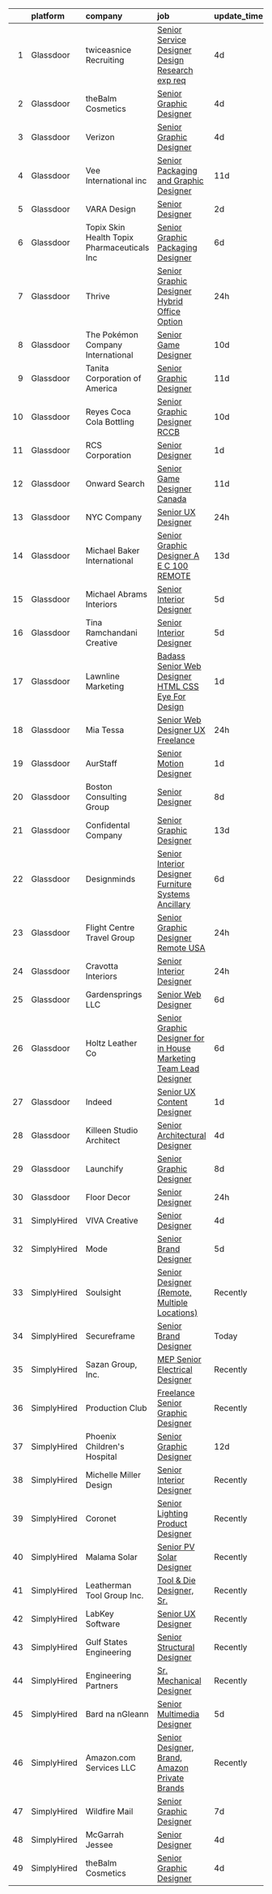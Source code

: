 

|    | platform    | company                                      | job                                                                                                                                                                                                                                                                                                                                                                                                                                                                                                                                                                                                                                                                                                                                                                                                                                                                                                                                                                                                                                                                                                                                                                                                                                                                                                                                                                                                                                                                                  | update_time   | location                  |
|---:|:------------|:---------------------------------------------|:-------------------------------------------------------------------------------------------------------------------------------------------------------------------------------------------------------------------------------------------------------------------------------------------------------------------------------------------------------------------------------------------------------------------------------------------------------------------------------------------------------------------------------------------------------------------------------------------------------------------------------------------------------------------------------------------------------------------------------------------------------------------------------------------------------------------------------------------------------------------------------------------------------------------------------------------------------------------------------------------------------------------------------------------------------------------------------------------------------------------------------------------------------------------------------------------------------------------------------------------------------------------------------------------------------------------------------------------------------------------------------------------------------------------------------------------------------------------------------------|:--------------|:--------------------------|
|  1 | Glassdoor   | twiceasnice Recruiting                       | [Senior Service Designer  Design Research exp req ](https://www.glassdoor.com/partner/jobListing.htm?pos=127&ao=1110586&s=58&guid=000001823e7495aa9a0d54127a9a5748&src=GD_JOB_AD&t=SR&vt=w&ea=1&cs=1_666f8f73&cb=1658905204646&jobListingId=1008022772521&cpc=2187E14FC6F1B769&jrtk=3-0-1g8v795elkf36801-1g8v795f3ii3e800-f869e75bd97037c4--6NYlbfkN0AIiLXtwtv0BDns9BiY4ItblantFozdL6jLmLxNvS8mvn1ldsy0jlMzRTPuVM5CZZ2wgRODcoKiEE3AygmZ33X1Pvk9X95JRnJYlYmu8VyAo47k29VwhwMzOkzBR5QhmK6-Mnx8SF-4D3yVs7gEFAWvUJaVcCp0Oui9VjcUvlZ_k1X4DK_vo55zOvUeGliPgWbOXC4XiDOHL_utwCcNnxlk3387YeDM4MJkZujBEY5xwOQDT5RKpQvSpPpUi8qB8Yk3S7AVMM5Svvo8AQc7WlfOSko2iksG672b6TprmvriRjyV_hJ5UK-PGIpyAF33ZhOJRB4ZLPlPAh8ftKwuk138d0MLyZtE_uRGCuaFYUCOYrGFsgGJ1Uw0jKGlR2oc4Uc4lAcPwidinlxlTp8Yvk2hKWq8maFmfK1-I9iW2q_YBSPFw36w1Z65SqQ1yKFEa4KC4C0Qa-GeeAZ0pMOXnUVzEzBdx3RHKxbVMMra_WtP9mCogM1bzY4DOpWCcSCe3cw1IN3NUcfkI98YFMtFIQtINR4zyGS0fHSc_IwpTr-GcQinFOFzdoX_)                                                                                                                                                                                                                                                                                                                                                                                                                                                                                                                                         | 4d            | New York State            |
|  2 | Glassdoor   | theBalm Cosmetics                            | [Senior Graphic Designer](https://www.glassdoor.com/partner/jobListing.htm?pos=116&ao=1110586&s=58&guid=000001823e7495aa9a0d54127a9a5748&src=GD_JOB_AD&t=SR&vt=w&ea=1&cs=1_7c1f5f08&cb=1658905204646&jobListingId=1008023270650&cpc=F41FEAB56D215062&jrtk=3-0-1g8v795elkf36801-1g8v795f3ii3e800-3443bbd3b66a87f7--6NYlbfkN0CiwYZWsgeIGxaZVD9AijDv5Y8RBhHgWVXL7YNkINyxKjn7YTrqEzQwB_iyJwxxx3lTN6lrSZjncLtlQEJIM-o3RG-7AJazINih6hy0vg3xrkk_OT-XH6ntD2F64M9b1vJIjF-nYYsQQMLeoY5kzfmfaXFxzyRQlfy78UCbYsKhJsO5efnCWg0i4KKBz7W_F4afU3ajCBJlqULyd71EWJlIznn2NcwbrjQ8oQwBJInvtJC0vBo0vv8085v2qWEj7zkkOiJms_nfRgu966Po6d8bwF17uL3B5UETupyPLYHcZc4iAYEqpR423fThXX5OpnWEdrh2KOFNhBkn5TW3YB8Trw1boi0_uA1SnOh0U6IXXFdrR1t1Hp-LTqaiOV8Rve3WPc1bA_ZGVe9fHVg-GGtUDo9oCFyZPfOIi6G3hACDboh_fGcAE7TFERE0n8VoJqNEpOumuHF3Zqkr_EyCSa0DJPdpLJEjUEuWKTVubWwVkGyyT8fXqkJ8QCogs4Ty4Iw%3D)                                                                                                                                                                                                                                                                                                                                                                                                                                                                                                                                                                                                                     | 4d            | Remote                    |
|  3 | Glassdoor   | Verizon                                      | [Senior Graphic Designer](https://www.glassdoor.com/partner/jobListing.htm?pos=119&ao=1110586&s=58&guid=000001823e7495aa9a0d54127a9a5748&src=GD_JOB_AD&t=SR&vt=w&cs=1_6638f006&cb=1658905204646&jobListingId=1008023528583&cpc=F0881FB4B112A732&jrtk=3-0-1g8v795elkf36801-1g8v795f3ii3e800-dfde7ed858d232f8--6NYlbfkN0BCNs6bE--Mn_ADd0RyzMq18ZUxdybwefWV8heO_C7Y9_E5r_p1QamTWeHI9ejMnN8ZrzJ1hJDUdAs3nPWUSKyIMz5CFFbtuqtMTLjsOuY71Fnb4FzQskvLwvm5RGepbX_ZM5r_GxcT0e-JCYi7VPp3agTZnSPAETcnyx4yXG_scoYDj8y-i22SvLP4Fdn_919-sV8nzzgkIM1eP_EtM4gdvjBwLaKZpe2x6bHJkuXooDSUwaT_t39tAzMk6joocxCsHnKQ8LoPIl3KC7ib6BnzcWP9ihkkQVSqF3W0U1sjkpAQul1DDsarMBPX8wBd0IbZ51NZpXCe_5EyHsP2pWqvUyLF_-F0CvBKc4s8EBmbp6G2vE919dxjzBwnBJzM15kunalDIYPQStF9E-Lomlg8-xKelsxNXYCnROY5WrLxvxplGA2oUO9TM1Z27vvCAIkb9PTpiO5XiCxG8AR-b5ZT4IK8DxUcFjKVV1_0OJJFFEvrtMbgomJzGTh7bg_V_pmtrbWs5kYIhLQd3dREjeAf9v7LSIs2kBJiUxv9mjPyjiplBg9MXeVf8Z0DbGWUPY50QPI2mMd1U3mplT5n1iFWOYWRyAZpgtSxBqhdISvyRtMOX5PkwEbSrlovd19y_dcXz_bQy4D4j4D2iRafgUxg5wisGlFbv7iDTnT22uZqMFGEXfyjTHylArOkwRz-2g3wA0SR-Fi6kQGlHyXLk27WysTLKV2wJkAcoBY58jdHNi3IZPooLuul)                                                                                                                                                                                                                                                                                                                                                                        | 4d            | Bronx, NY                 |
|  4 | Glassdoor   | Vee International inc                        | [Senior Packaging and Graphic Designer](https://www.glassdoor.com/partner/jobListing.htm?pos=121&ao=1110586&s=58&guid=000001823e7495aa9a0d54127a9a5748&src=GD_JOB_AD&t=SR&vt=w&ea=1&cs=1_2f410ce1&cb=1658905204646&jobListingId=1008008455385&cpc=334ABAF5D42DC775&jrtk=3-0-1g8v795elkf36801-1g8v795f3ii3e800-cbcd017b1663fc8d--6NYlbfkN0Dr6IKwl4lkWnAOZFGyO8hF2TMBrUYSqKPpHH7znGLbnsjvVMpQ7-eveiYjoB_rmKV_miQNytewdOHn-vFU2fUscGZPElojZ5iG43rzBCmd_eJlkp5720PYubZI3mzxuCwaigYeMdpwQzL8mbDFVCtg2GOgHPRuFsKNkj2eLTYJ1UWuL5J9HwIKxjZcLLpdHpQNQP1GgYGCm50PevXruTNxrx3kwjdBEFmO4Ls_F5AHW6oYf6bIUSnahObkBhX2VqQsD6oKiE6uVxmrVxaM--G7JqHvm98uRtjkf1YXwulhQFfxIP-bfOR76w80S9F7PafP4YQyzQbBYwUmRKdnVzVGe2OatidBk20eF6T1IgaKdazmJehV2LtFnj9oFosyRJ3VJSw-2wLPpWFVBuY_Aq44U42vFcoyQm823k_NnAC7JrtQDa2SmyEkxWw4tdAytpCnwLSBhBuuK7ZfwkWh0ioY9A-22BCt0HwLyp_azWiReeyK3zAgT9-nu4uh5YwLbcmhmbcRIx6Fgpe66b6q123I)                                                                                                                                                                                                                                                                                                                                                                                                                                                                                                                                                                                     | 11d           | Garden City, NY           |
|  5 | Glassdoor   | VARA Design                                  | [Senior Designer](https://www.glassdoor.com/partner/jobListing.htm?pos=110&ao=1110586&s=58&guid=000001823e7495aa9a0d54127a9a5748&src=GD_JOB_AD&t=SR&vt=w&ea=1&cs=1_5356b204&cb=1658905204645&jobListingId=1008025346432&cpc=4A43B94DDEA77FFA&jrtk=3-0-1g8v795elkf36801-1g8v795f3ii3e800-69d4dd8ec66ce668--6NYlbfkN0AMYjJBTp8NCSX4fTt3z_9UK8aEjGOEes9-KJ_-R-0woD9RdrOWCsMK74Lj-dbsDgSUTC4w4x8-D3Q5wd0T_PNClf141BgEwTkdi0I-NQ7hO1SKOZrY2hje_RTOeYTalIw4HmB8YKnZluw-HPzi8oPTGlMGcNsCDqjcglz6M_UlX7JGItg7QWag4iYYoeesfzxu_I-NJn4pMI9CDUKhOZC_m_egY4-_9i5IKPA128Q_UjJ9Kmw-eiZRcR5aE_iX6IlKt1ZZQ4YJ5C4NRz_WIv9qvadN0j245T6f-1dzJjdS_FMRhJ6KiJGJlNr-NGrYefy4v4ntEqwC-bj2_406TtHxKy2sE_GRo6Yr1GmtdW6iLffCwnhiHp1fwkDn9bariVjomN0ibw2RKTGFNTLD82EWQk8FcbAQ78gnttJZemjpe3pLqKwdgffnoc3YCpTQy8r1R5eh6v-CXoKVySIDATWYJkmpXoNoMdPE7EKXLSuGz6KQ6fditIWJ2pQP2KAzgz_LPdHFj2YI8Q%3D%3D)                                                                                                                                                                                                                                                                                                                                                                                                                                                                                                                                                                                                               | 2d            | Aurora, IL                |
|  6 | Glassdoor   | Topix Skin Health Topix Pharmaceuticals  Inc | [Senior Graphic   Packaging Designer](https://www.glassdoor.com/partner/jobListing.htm?pos=112&ao=1110586&s=58&guid=000001823e7495aa9a0d54127a9a5748&src=GD_JOB_AD&t=SR&vt=w&ea=1&cs=1_227463f6&cb=1658905204645&jobListingId=1008017510344&cpc=CA43532650C61C38&jrtk=3-0-1g8v795elkf36801-1g8v795f3ii3e800-8cf5e43a63aaed4f--6NYlbfkN0DLxniXb9xd09bch3T7EymxCrgj1jiT2kSu__xrmi42oCz9LhPSIgqD5SwX3Cv8n3d1Tze559vOtE9eVroVMHcAW5FG9jPiDHj6ghDWnZTfJCUV6b4QGaf_fQhgfe6aS_PwVV_xeFqPMNC4tRfS6Nk6SDp5wllyUVQB4fhSq7qmRMQxAEVpFqKx_wxveAW6sWf5gOt57astOibJA-YGVxiEineFpbGkZB-vXW0MVmlupFlseYQhJS8gpLwFUZ-poIYp_92zhIkbvN0xiPnKDOohqtScZccrOyAHdlqV86u_MLI26fiY_EDwRypO21Z5DtySrS9P8h7rOST2mo4DXCpL8ovUd4OF6M89LlzolZQZEA8t4AumgbVf7H6LN2h_Jl0p-pFZ8n3-ZmNLkvKIm_ANDqZeQhIo-LU89JeS_wR8Hi4aE8RKrlqIi_TdQTQH221mPB4X_AaOsVo-otU5qyJt9WItHih-8pLSpYnV2oB3YVmYSDgTbaL-0ygSs2b52-JsIpzfSsWJwImOoWLYaXUR)                                                                                                                                                                                                                                                                                                                                                                                                                                                                                                                                                                                       | 6d            | Simi Valley, CA           |
|  7 | Glassdoor   | Thrive                                       | [Senior Graphic Designer   Hybrid Office Option ](https://www.glassdoor.com/partner/jobListing.htm?pos=104&ao=1110586&s=58&guid=000001823e7495aa9a0d54127a9a5748&src=GD_JOB_AD&t=SR&vt=w&ea=1&cs=1_e17a16b5&cb=1658905204643&jobListingId=1008031119492&cpc=2DCD12B8022A14CE&jrtk=3-0-1g8v795elkf36801-1g8v795f3ii3e800-7f6e1887a2f5dfc7--6NYlbfkN0AYRhk3SNz_jDngUjYl3hk3qBCZ5g7cXemH5c8hp1qu5tttFD13BN7fOWiRydCvnVyhrYdvDMV-1E96OUlnqm_evE9PrLakUcMIdwlERJEVMXmY2vPffVPLj3BrHm0fovVvxzW-mz-qdRhv4ocC3MgzYgA6vAKUXaILD-vmxIfVOW3JziXNCq3LuRoro6kflihvL0H2gavSmw1evaRewEQA9x9m5QMedH_ga0M0q3_K-PriI_0KfWzYaYNQjLdC69j6zSWRC-ttqdtyXTNC1qsGgfM0c6NDyyAWAoNVOi0Md98fuKr4AtpfMJGjP3gwhlFBSyBN4B5QvFK69erDIrqkFLXH5PvckotyVyGudCFwG96HZnusXhSpBHe_t7EmOwZG-aKw3OXaEqxFDad54jnMaDWw4cEiUBeu50sIwAkCR1-QDXUDegeazjBA_bsJR1q47vbw_OkvNguwpDEAVPk1X9kVUzf8Moh_aaAWPUo6oz7dnSYhIji-Z01vSSWKOP-8f8SftEip0g%3D%3D)                                                                                                                                                                                                                                                                                                                                                                                                                                                                                                                                                                               | 24h           | Helena, AR                |
|  8 | Glassdoor   | The Pokémon Company International            | [Senior Game Designer](https://www.glassdoor.com/partner/jobListing.htm?pos=125&ao=1110586&s=58&guid=000001823e7495aa9a0d54127a9a5748&src=GD_JOB_AD&t=SR&vt=w&cs=1_0ded83bb&cb=1658905204646&jobListingId=1008009538876&cpc=7AD1D84939BBEEF3&jrtk=3-0-1g8v795elkf36801-1g8v795f3ii3e800-dba235408610368a--6NYlbfkN0CsgUO0V2fSZxJANSxJiftVXeq1wpG4BxYFHzXoW0hPJnnKXvOitF3aJlIbFeKfru6LIgCct6hW30wxyqhfKuAekXJWIkjqIPtGbBfbAfsaA6da6cOXUtf8u5r6Zy0rCP31q9K6pL-zjHT0CW-JvtmD_90KgLXoHz99Pm_t53WWBrEY1ujlaUAZufn_csjwhsi6rfbCA3ANUbYfwq3jJ7hpJ7-BEUvLNVFqElvvWbCNK5hKnJ4kP0hgAOI3PUnWtKAKq2A-a1TwZ88NCf1zb8qcX4UutvSFLBFSULUhvbe1QdOPlW9afdB7q1vYilyHCnGvMDvwIv8Dvtyh805n98A7UgVMlUZlcVd5XE-LwHYoEAg974jlATdLKNTagxqK4ex3fgqUHomodR2k6PCAPZLrUz2Ufu0b6_sCbvcRZW3XfPcBQO64izpS2WKvZfFSrWPqudmqKtXqL5wuDF6v3KHb6wjPj58Yfh1uAZIRiLZ6lXbjWuAqnnS5AuwaXG1_ep-isTTbjENVwacwVaFoPUxYHsHKAZfLo7NvXYW3NNaPmQ8afBv4YTQEW3lJJhwP9ZsmhuV-NMGEgawAmiExJ1ooPEP94KKb7yihxFeljySWplQQecSgLvcCWP0iUC5fIBdWlI5fwNQWWqv8IvlgkvlhQ-zi2I1Pt5bjwriIY8DmYkf_4bkl-9ZovpJ0mefhFz7dUs5VcR6gSW9wLYEHsx40lTiWK5cIp2u1Z9q7wZ7GzMrbqXLOBp6ht3D_He004EOXHZKBeOWf_-ChCZFaFI2ktb0DYOhxmt3EQ7ChkIgT9sUJRgxX3BJ01iwAyX5tyHg95OQIl2SxjgE1a6HoShs0JbYWowDujJKzm3BCSUOvnghYEBZbdAxk-HmJ2EhB5_p5Wv-KVxlBDKZWJOq1d1aIcDGJey6Wxjm0wFeaRxKcqA%3D%3D)                                                                                                                                                                               | 10d           | Seattle, WA               |
|  9 | Glassdoor   | Tanita Corporation of America                | [Senior Graphic Designer](https://www.glassdoor.com/partner/jobListing.htm?pos=103&ao=1110586&s=58&guid=000001823e7495aa9a0d54127a9a5748&src=GD_JOB_AD&t=SR&vt=w&ea=1&cs=1_0e73cb37&cb=1658905204643&jobListingId=1008008662771&cpc=5F655C736EBE388B&jrtk=3-0-1g8v795elkf36801-1g8v795f3ii3e800-674f40f1d29e67f4--6NYlbfkN0Br_TK8j6JaD-QQfsL_934P_c1Ne1AjIrIowKbeDvU6FvU_T-Wr6l-jQp8DOAZoETeOMK1Or8MCHwEqOvm0Ovvh-3yp3dcZtJP4vS22On_tYXEfKg1sb9_9FcQTQ2l3p4Oj_P9sIKoPYP_8Xgrqu91Gd0YQpYxIRsHYdGPLomAy3Ju-L_3yIF0TUmO0ryu2VDKmGZDUZ6F8PN4_hs0Xgo5M_XhcPATKmHUCG3BVMUi9DyRFDmeMNFOc7t74rSXQHIOl8Pk-r9B2y7-DVVns730NEXO6V3SItLYA3RsvXspjDcaEv4W6wrgKkqlsuN_QYvrfHKMr-LY4vM8g6sC74zU3pcDdQvEtTgVEB_v3el8vmbNegN_rgWAkJAqYFIjTtSZryZiq8q8tv1QHdsM8QoLyr0pNBlqciDhZ2_U06VRZ36aJFQfbcqGvzTqkenCTqwMrZkEsMe4wITBHPP1LxNLK6MF6_GuS2cqiS8r7bwtWrGWxAxD2XMFtEx0x7MZAGN36IkKd0r-lnw%3D%3D)                                                                                                                                                                                                                                                                                                                                                                                                                                                                                                                                                                                                       | 11d           | Arlington Heights, IL     |
| 10 | Glassdoor   | Reyes Coca Cola Bottling                     | [Senior Graphic Designer   RCCB](https://www.glassdoor.com/partner/jobListing.htm?pos=124&ao=1110586&s=58&guid=000001823e7495aa9a0d54127a9a5748&src=GD_JOB_AD&t=SR&vt=w&cs=1_196c8591&cb=1658905204646&jobListingId=1008009508394&cpc=AC285F3A3ECA6BB0&jrtk=3-0-1g8v795elkf36801-1g8v795f3ii3e800-db0f8a9062d8467b--6NYlbfkN0BVmn9XB-TQocpIc_5E4L78FcVwkNpeDHoZSHyHFlI3V9n5v5CgLh7moPOU7n6X_SRP9YW44AjgT24JCxXUdb6CitIUZRT5pwWp6T0pvAQCJvGWUxrgPefpqkq3Z68Xb2AEB3LvPtkdf9IijHOw5gHXl1pG2fz47HlvP1Te4eT8BoZu39_tkbxQWc20yR1gUDuhAmqLkfl4O7sFSs5x0hjUzBZkWZM4iK7nd3PHiJ65IvL2INKRUuxNlGIaJzqwBdVICD5ZTGlzYtfidzs1A9QwUs1oPCo7OmyIgonR1vV3d7J702eH5yutLL_f6O2YaDJYAI8G6y1xewvBlciVqaiXBjuohUETi0aadmY5ZATbH0g0EUsw0lQbWOdHsPxff87sfFAFZr4sYQXDJCXrXp45mmYYiIML4PMdU0O7XpYq2WyeUONgPjoP_hdUnuazDDVVygHEknGu1ZQ_CEMh29S40mXDM6cb2mLjTiyJmOFw8A8JvBgRxqQ71bU_DsEsb8q2q8sSr6ZZtXdAJoJqSymSE2ysPsLuvxewB9ujEV_OBetja5YVX5FKeqfnj4z3P9F3MnZhMvcOo2QCRrUOZgEBuUkays-QrtMPpUtlYX36XgdQ58pIfLEuQAYNXCptwZN4U7aK-XOoPc8VeZuogcdvyGvo9pfV7-n_QrLjupCpYPsuVmgjxFT5jVJ1Mv23D-g15FeAkCJskAppc06zwtdv_wRN9XAxzB7qRsCnmYY4qCr8bOqRJEWI0A-Er32dmX9yYcSDVSzRUiYmsu75oVSqkG7lMPxLGcWBnSSlCLndxQ6D7G3aeIgP9LFgWIEYiqtXM2X3OHODvf2CSTLXS0i5HzXszRC8v9F580xvdl2L2HVfiZGL95a51xUhBUtNrgI061NVWLIlmzzjeRXuUXlTeqtbC7aa8eM6crM5b7YCuartpdhq5IIR7tVPzayj4VwOHvCHJVf_zwd0ynQpDsihHcRfN-wP7OP9r17jOOZq65DnuQltS4DKNPIhFVa1tCXstp21_w6tYmZNasCCIB-sH-kNGp3m1ABCzEn772SREZ140s-0zNQzkN23JYn4SOXBMmAm1z1vX_CJrP5fzi88) | 10d           | Irvine, CA                |
| 11 | Glassdoor   | RCS Corporation                              | [Senior Designer](https://www.glassdoor.com/partner/jobListing.htm?pos=130&ao=1110586&s=58&guid=000001823e7495aa9a0d54127a9a5748&src=GD_JOB_AD&t=SR&vt=w&ea=1&cs=1_006bb9cb&cb=1658905204647&jobListingId=1008028189262&cpc=217C45A42544DB93&jrtk=3-0-1g8v795elkf36801-1g8v795f3ii3e800-698da9dead438403--6NYlbfkN0Ap6wMFXUUZlk7_bcngHGlPSO8u_zKMOa3H7Zjjw43xN16ylzgw0FVAuo3Y24qqXJU8fpZFF9a51Mma_7wNU9ue0hQTsBeZW-pH84HTh2lg1JET5OzZFjhiIF5UuqCOhx5Q0XwhSDcXWfrAvJAr4CE9toDmm_G2p46w71rZnegLGmdPpzkDt4MmzKYjUIKDQw9RIoA6FCcCzeUSTPLKYFX_WMeG3voaAeE0qoqIhTYyL51S4qvVjA8oAK-bIrTdH1n3CSjZXDOu-ncR3Px9dQiqvXhfw-pi1nHdx9uMY4LIT1J4ip1ocw6t6ZkHd55FNP_I9ulKr_wSTxzJmlQ8OsPv6r4ybrIPAAp4n3O7a-fAM1UT0JmkXqZmB5kff0aRh-iZwnpx-a8olBcCFG74diieH2cejLY3vmKkgbN6_n2v2zRywmrBMXkO8_i05DZ5xjmAUdJp7CG6pu957i6eVq_4lbjNs_RKlemNeYznF2_bs0u3N3KBNrFo1DQbNg0PAcZsXHaDzEHrL2Dk6ZCeJ_DQ)                                                                                                                                                                                                                                                                                                                                                                                                                                                                                                                                                                                                           | 1d            | Austin, TX                |
| 12 | Glassdoor   | Onward Search                                | [Senior Game Designer  Canada ](https://www.glassdoor.com/partner/jobListing.htm?pos=123&ao=1110586&s=58&guid=000001823e7495aa9a0d54127a9a5748&src=GD_JOB_AD&t=SR&vt=w&cs=1_3800cae4&cb=1658905204646&jobListingId=1008008202255&cpc=52E15D22C6AFD845&jrtk=3-0-1g8v795elkf36801-1g8v795f3ii3e800-8d61e03227749a63--6NYlbfkN0B7YoEZZ2QAGDyEGGmBPAUWSHc1Mt3sMCn9FehKcWA3w8FH2hNAUDUUK56wYZ9jEGtdQGOcjdwKh3L8SvOlPWZjYDH5kqYnWYIj4b-_cZdtDFXlU8qP0RyxTr2pQjKFKC9tFj9w7MBuK3gLzxCsg9c6u3rvfw-FIs6aBP_rnvUEjh-s4ZqPdHRXvvscH0dm0KZwNTPA7FmnfdJH7xtTqFsZEZb0U1qna_uBQk8Lu2x97EIcOWOCE4nLRAFkXmj3NSAMGChJEmbOO6rjeYrYUPDppiVWZXgIBY5-eoVMknI7ckckbWzklX9jdIi2v08bCIk4E7IPad7LL5UY6O-UC4Ef4U5N20JLpQhjhVLQ0XNitpmDeB1NO7jwtKmkCYsVFYB3eL6AUJOa7-nxHhk_nrlg19tLZNOHzk8XeKtvD-1_1hecWcBsqJFkK5Evzbq8BKGH4u33LpM9d8YIT_go50L3Me0kIX7x6bVNXcd5m3hkgHes6n9QU3j9spYpN25WG6dz23zN0QzO9Efp6IoNd2S1Ui3s8R-w3kOxyFUF8ZNajQbGFjHQ6sjPYqeoE6TEnyeTFXUc2fuZ57DrTL6-lAvcsPUEFcPjDEsgJY-66QtjxSjGKvZE3YurpBKAlqQHaDIeeEzuU2_E4W9TtLSlHWdJZ9upEWjmshAjBnBrODraZYgwbesMZFI0ZCl9ZRP9t79WiIR1gJKt1LQX67n4BGQhYBqPtqrqylj3qT6ml9Zn-WNxMIuD8En2jyIYgkclOLIWSf3tTt21spc7P0QbR8ZtSyOXfMgZLt64efvt7aC1_NkO0piP61jyE3zjwdJBsBNu89yGQcnbZ3_CwXiOjsv8Ee5Kic1Wr9AY3gYe3nBhuzraPKJIaxUa2u9sFjd5vvir2t1w3R17poUizZNzryXhqLmVc75ZofwBYNesjupjeCr2sFPRFmfyJXd0qBc2hwqZE12ZVjM8V-K65vEPj_bNP7mOdavLFqwPnOQnBLLgxICYjTVkiQMwpPs0mYNFX30%3D)                                                                                    | 11d           | Ontario, CA               |
| 13 | Glassdoor   | NYC   Company                                | [Senior UX Designer](https://www.glassdoor.com/partner/jobListing.htm?pos=120&ao=1110586&s=58&guid=000001823e7495aa9a0d54127a9a5748&src=GD_JOB_AD&t=SR&vt=w&ea=1&cs=1_91090c2d&cb=1658905204646&jobListingId=1008030455433&cpc=A938E184CF850189&jrtk=3-0-1g8v795elkf36801-1g8v795f3ii3e800-f44fa9d446ea5818--6NYlbfkN0D5EoDI19pzLD_ZoAvoqM1-O9qeTV9KvYbDAr1-bMzVcQf2IFddxPxddt0Nu46vcWnNNDU4ogBWqjCHlnAtg8MzIpiCUUXJlUiFdn84OF4aEclYuWvc9YKfLFxVaShA-peba-cyO9hnlzU6gl74reVQr6tYOnNx_19U1wsdIHRb85RNasnh5s65ASAXfxV5EuGfiiEHqmB5vMrE0r-Lx0rYhjUgZtcSsapkL7EXxczP5gNNWo6A98NXXCPaCYY8aMqJW7Hqdu44g-bLp55MAS1B6fchiXm3-WvMhev3ylbfHLrVxD7WmM313BnznrWOjcT_3eyfAg_kUOWnHy8LA9UqZrhrMHV1_tyAty4sM-32vTvEtCPmOjGZDiBS0CJCeUBPb3l95CLX-pI_-fSHwHS39HomaCfEESzYcqgfCjRwOsDe3VtAxhrHvfX1SssgNGGz8RtQ1HdhyaRPSv7aPgbdTy3c-S2tPl8buh7liKE80F0zJbXmx1ocVUo5ReyNSm5eRf3Usb_J-A%3D%3D)                                                                                                                                                                                                                                                                                                                                                                                                                                                                                                                                                                                                            | 24h           | New York, NY              |
| 14 | Glassdoor   | Michael Baker International                  | [Senior Graphic Designer   A E C   100  REMOTE](https://www.glassdoor.com/partner/jobListing.htm?pos=102&ao=1110586&s=58&guid=000001823e7495aa9a0d54127a9a5748&src=GD_JOB_AD&t=SR&vt=w&cs=1_d67c216e&cb=1658905204642&jobListingId=1008003647290&cpc=2F9DD8B511C89582&jrtk=3-0-1g8v795elkf36801-1g8v795f3ii3e800-fe1c8db2364e4908--6NYlbfkN0Bw6-PCJRpRXGAWvRKjRGO12LLkIPLF8Mel29qcmNmjc051Zg1Fu4MVlztxQQQgvSO0mu882ydATROMRq3nK6p594UDNxCN2h3MVWR62BZ1eKVqsk8te5xY6a_fqJprPSnWNCe80mmwmlxLAE5fLxpkG5L1f4qFXUWS4f86M4Q0pjrIj1zZrSy4WT8mFApbKDDjrk8Zy3rDPdHdwBifgLANQkhR0yNjPd9KMMYCjZTwUeoOflwM_6CraW0yX_tsj0KOjv7J5UPVakcqwPwS6KnwdpQNxL9OVS4EMx4jlXexTr_vL6Bxf3YZIPjQrR0ROAgQFWcjjj36ODS_6-n79ZCTIbrIJvx7cpTA4L00zkvyZM0lJJ3t_t2HoIdn4nxteRyay2iJ_AyDN_ZsEr9VAY-duKt2Ep5alnYWxUAr78UK93q4rC9j54BBx8uEcJCdad2SNLZx5nNQ4GHUql9ok8kiLqTM8mUUaI6pvQrTPkfhecQvuUAozABaV2RjVuHv0MDxrC365yR2SH2Pr5eHBK2j)                                                                                                                                                                                                                                                                                                                                                                                                                                                                                                                                                                                  | 13d           | Los Angeles, CA           |
| 15 | Glassdoor   | Michael Abrams Interiors                     | [Senior Interior Designer](https://www.glassdoor.com/partner/jobListing.htm?pos=108&ao=1110586&s=58&guid=000001823e7495aa9a0d54127a9a5748&src=GD_JOB_AD&t=SR&vt=w&ea=1&cs=1_dca57fc9&cb=1658905204644&jobListingId=1008021177698&cpc=EE88C8A3E1CFDFA5&jrtk=3-0-1g8v795elkf36801-1g8v795f3ii3e800-2bf7b3d9365356d2--6NYlbfkN0Af7IH--f52cTUDwFMUanxXcd3NiV5wYJyzlyk1G5yREYcHNsx28vaPBByiW7SNxflZNCKRcFo671pebrnSHSX_TwKSnydrPy7trpRA-Q_d7t70Po-MXEH01te_cL7tEbgevnyPvwjERW_XzEYlls_J9__fWM6pTC8jl7tQ5DJTUvk_htmGAvsmUwtNhb0vKK9Gklx3JZb3od39IyspyXJi0AEjQJUtUtEznkN6z9E8Sf5pxqbrbTVB4afoiTD7cQb1ZbiIM2N8Qyr94uIh2IBjehbIJ_ETteu45F7-xg3oIgMF5kAK1TedJ8CRuYlp3sNpJPG6FxUQDXsPQluN_uTKYqdhbzyLcY4BqpYx4vwAxrcV9BmS1U-dXPU5CxRI2FTrDBXx3tbYWBSLJfgrCr_oQ-tnYaOKc4Kfuroy8KNVLdbz4ows5RrrTKsQgNRPXOt4Z7rN04GzlsJSRk9pCNzTJilhFHqvPycyWcXwDzDd10Az5ZU6BxpLK4_TszKv9zWZUlONz90NTA%3D%3D)                                                                                                                                                                                                                                                                                                                                                                                                                                                                                                                                                                                                      | 5d            | Chicago, IL               |
| 16 | Glassdoor   | Tina Ramchandani Creative                    | [Senior Interior Designer](https://www.glassdoor.com/partner/jobListing.htm?pos=107&ao=1110586&s=58&guid=000001823e7495aa9a0d54127a9a5748&src=GD_JOB_AD&t=SR&vt=w&ea=1&cs=1_db4d80e4&cb=1658905204644&jobListingId=1008019786136&cpc=768CFBF58AF7B31D&jrtk=3-0-1g8v795elkf36801-1g8v795f3ii3e800-e98547176ab11e3f--6NYlbfkN0DLWr0FuvwmpNY589ecXM0wpB-l41nBtAe9mv-PvJGiqdi_OSCHK_pedHwYVqQcB3al3aojiuNOVhse9A_OzVOmpTYVbabGsKbLoFUyA83FstGhSCyu8gGv8hkaZ_mDw1I4VDOcM638ega2cew_R-P_1fORcrJYfuPu8sod1DlWyC2iQH5uSgvPa-ELfCAaTmhImbZ6WpI8JrC4MHwn3s1PnYYZaSe-kb3r-OyzLn9ZoqLYj9KpPFuuXQ88Nfs8PdSUYvA5Ha2Nf5xCOX85V4hXRleeNLEX5Jc7a5lOSueXiGLAfadbsKeoqgp_T7rWAU5RGVkq786LJkHL28pbN1r_n9oWKhYT_EEHMv-8DQMINuV1vfis9QjRdSo8yenqUtMgjzjsOEkjP0OpNUHtwkGCfvbm3__AqSNZZbf86QW8sRoWaCCVSAvrJ5RjGnHFZ7MYOzXWj2rHhM5wMvt-QZaG5OP843J00xwwkZHZNnxjDeq9o_ufIq-KpeTn1if49ct4fZeG38R8ng%3D%3D)                                                                                                                                                                                                                                                                                                                                                                                                                                                                                                                                                                                                      | 5d            | New York, NY              |
| 17 | Glassdoor   | Lawnline Marketing                           | [Badass Senior Web Designer   HTML  CSS    Eye For Design](https://www.glassdoor.com/partner/jobListing.htm?pos=105&ao=1110586&s=58&guid=000001823e7495aa9a0d54127a9a5748&src=GD_JOB_AD&t=SR&vt=w&ea=1&cs=1_02d2a534&cb=1658905204644&jobListingId=1008028237756&cpc=A6F0E0205751D875&jrtk=3-0-1g8v795elkf36801-1g8v795f3ii3e800-5fb0eb4f4e2de45d--6NYlbfkN0CSgGTbSPgM0xpgWRkp5SRTexU57Zk_6_bZ18eqb9d2QAIj3HCdex1xvxqOp6ajUhQiRTJNW1fpP7Fg7WVUyRqdkrCtZ4fm7tW8y_iFjKH4pm9BC9J_9qYWk1PD3ToKEQ95_-sAFR3Qe9QUUpNSSSmUcyYNQiclhZzrlzQMIDBGCoK2t9xqfi8wGygjhYC1NqxrpQGUF1Zaao2b59-EB9w3zW49VcyspZBsWnqkPXx8NqoWG_3JCpNqRWWfaikpFTVHSOZ0lCeIXYGucxwBikPz-HwaA0APSLGJ-Ztcpub8FZz-4OlKFTEzn1R3z0pjyWdrHthC5i6fJo6pjw_55hkYVjcHAqy-YhZGL8Ks1F7qlXcAkFfd6RthjBjjRAQK9tJR9XDs8ROtzHFt-fczGewtkn8wiCVbeQwdlgQUuPdT54Tz3zumuF49wSjuzRRXShWY2uri8QH4ESpICXT2dxbmXa5j7YgG23EQU8oF98nPECGc2p1rkXnTjUXwp8rmxbWtxC6Bj_zqTQ%3D%3D)                                                                                                                                                                                                                                                                                                                                                                                                                                                                                                                                                                      | 1d            | Tampa, FL                 |
| 18 | Glassdoor   | Mia Tessa                                    | [Senior Web Designer UX   Freelance](https://www.glassdoor.com/partner/jobListing.htm?pos=109&ao=1110586&s=58&guid=000001823e7495aa9a0d54127a9a5748&src=GD_JOB_AD&t=SR&vt=w&ea=1&cs=1_e8ce15d5&cb=1658905204645&jobListingId=1008030489023&cpc=217C45A42544DB93&jrtk=3-0-1g8v795elkf36801-1g8v795f3ii3e800-8cbba1cc9b452bd5--6NYlbfkN0C2ruSLbldHgJRxGqX58M4ekFWuaOJ1Xy3nZgzYPyc2K5DCdI3untnDF_QUoF4F_518e6LjcpYdTvG-j-Lyy0hydGsmYdPZMGHoAbr25uSGfzEsDp8fgtBVXt7Q5T4pYRZIoG5j0GZPP2EnbtiHGaiB9G9y-TIgvGg79cg9FMP9IwqDJxw0sEOg7XiscPA1ZymluYNlQUzKAgSYpq7j-UyRnSs0WhUTL4dQ_3IP575NaUv3RNuMWKiHHLXQXQWtDMRW6tE4JNWrdVer3c7ddjH0TCvY0w6Ftqtxm3kA8IrT4awL71cT-9b1TSXaSMvWaOlqD2AzhvYvHDTrbUVaF5dzLwps7SYfQ77FGK9mGIi0LWPA6wLbtMHS05VodKNm-0fN5NM2mF4y07khlXHXhemqpy697nceBjPLmZQXHWd774tiPC8HcMn5Ut9xEOjH7i7UCQnp3re7NRdGFkjGXZTqLgTYY4lpMGYheaRzuwofUFFLkxpJspq01m_4JbhBF9k%3D)                                                                                                                                                                                                                                                                                                                                                                                                                                                                                                                                                                                                          | 24h           | Los Angeles, CA           |
| 19 | Glassdoor   | AurStaff                                     | [Senior Motion Designer](https://www.glassdoor.com/partner/jobListing.htm?pos=128&ao=1110586&s=58&guid=000001823e7495aa9a0d54127a9a5748&src=GD_JOB_AD&t=SR&vt=w&ea=1&cs=1_4fa755b5&cb=1658905204647&jobListingId=1008029317382&cpc=ACAF1607C5C1E404&jrtk=3-0-1g8v795elkf36801-1g8v795f3ii3e800-ffc6e484a513323a--6NYlbfkN0CrGRXqzFVn915p9eFsiGqFF9_tFkVRumtd8F_kZIMm8ux_pqYGU0Z0al4NNQhbeaRTk2hzyVlibY2exQpXSdN06z0hwbTOiqPhXCUC0weEiKjEZJukcsLJt8XXW_m67qtzU4m50em8CdJXpCFmZqiAw84x2VpGEgf--VHZRVHeiPGFRwlwOdJhaMTb7LPPU45NtXxjMMjBTLbz02mE6ICIWpHQVr8z1wPKabbJyt6poePI9tQi0NYYuwFE8u4cQN1bwIlK0khU2bEVzqG6JSyLWnPjpXE0XEmErNWvGFlVFlE_mNx7qLq_bhMMTv6NyywztcTGKSPrIfxAy8lLXeS_k0c7d1qMmLVeX3UIBs2dNIkvjTc2REpvR899cq3L8UGAZCGe-BlLE4_KlguZdJEYYzXznXfhQ0fCY3gH7gfF2vKvV73d1kHYd16LiNoLBimKrih3mmzYh0jpgbravmxCr3Hp2WHC7I8yLCbsjIxNuycq3NnDX0iVMhY1lp17-2YDpyW8EBm0tC_f0DTasmqo4VZDuZCaTWE%3D)                                                                                                                                                                                                                                                                                                                                                                                                                                                                                                                                                                                      | 1d            | Nashville, TN             |
| 20 | Glassdoor   | Boston Consulting Group                      | [Senior Designer](https://www.glassdoor.com/partner/jobListing.htm?pos=126&ao=1110586&s=58&guid=000001823e7495aa9a0d54127a9a5748&src=GD_JOB_AD&t=SR&vt=w&cs=1_a9ce91f1&cb=1658905204646&jobListingId=1008012326419&cpc=9DC6E4D8324653EE&jrtk=3-0-1g8v795elkf36801-1g8v795f3ii3e800-92778ed25c41c315--6NYlbfkN0BRT_J8tESNZROimpc0WyD7EGfhllYDKcBPIyLxids1Tds0XE-AWRCeG5KVBOag2QmuZ3hLcbDb-HOY3dXi-a5S50hXfL9a1igoojNq1h5HX20fyw4H4YcaOIMtkXoZdjeEv-_yKUUEnIPmfP74hr5NvXJKY7i8zvK9HjSOLg4pE8U47gAqx3lVzm8of6TTSB6a7zXGq-OxzJXB0ILK_XrsGhGsn-bhjXZAGMprev1_iQ1V2RVAuicQYt7Xlll_PQwPGgkELdPjGPaLnaYPw6LCiFk8M1-3szHtVfGjz60ry2e8bNQWk9c2fN4zwV2QGihKUkqHh5Nzg4vzhMsx4U-kmj3Ck4D7xYAw4Zjg79QJuwLhabqojAB-kxx7hDx6PMYk8Qth82OaIXuB8EIBzRBPzYiwJuzEd6ilRCOqilC1SUAhtERihFCObRCHTBLkae4G8ehuPkCSRFRLhMQjMIJgS4XfmHbu3Q36rMqIFZZsEDV8Y73OBHEK5LM5p_bNNKU%3D)                                                                                                                                                                                                                                                                                                                                                                                                                                                                                                                                                                                                                                  | 8d            | Atlanta, GA               |
| 21 | Glassdoor   | Confidental Company                          | [Senior Graphic Designer](https://www.glassdoor.com/partner/jobListing.htm?pos=115&ao=1110586&s=58&guid=000001823e7495aa9a0d54127a9a5748&src=GD_JOB_AD&t=SR&vt=w&ea=1&cs=1_ec33b93c&cb=1658905204646&jobListingId=1008002931198&cpc=9C2286EA3771AAF6&jrtk=3-0-1g8v795elkf36801-1g8v795f3ii3e800-d1c6c7d075a8244b--6NYlbfkN0BpzO0ef0Di2wGwnS1eG2y7qg13hYMrHDfMljMGy5QWEjQ3AkGzhWyZimKxn0lxccrGX6lEHuVauNirxDfLcHIbACa9JZ9d5DkoW8_Rd71Ovi-aWbT0k6cqz8cqy327X6DUE1Ws1Qn9Y1ZJf5xHb4-xe9PhxuG7Sc8ddIrfGQEHSa7vYu6aTfF9i3ONeVpXK8AdbYleRCqArdkREN6AIKvubCaUAGcDR0j2S3VVlKcP2-PRneFa01jVAYh5qoakB9czl_lO8GstmOYXDHImhDPoj0LAirB_Rn5IRrIGEL-zTP3VOi4d58FRk7J49NxPEGcu1v6gqSMnQRCgEiK8O9RcsnDRHH9IAlnhglAiRTcPUAEzbh_J_jb1-ZFIanpefhdT9THry8TWBpsA1k-jCAY665YpjHWpeAxZ7c1nSVEMwcYhNwaOes-IJChYomweLJBn7-pfrOC7XIJr--zU0elNNf1Io964WRBx59RcLNL8VuBQntYWRMl0XTezqd7bo84BvU7BwurmDA%3D%3D)                                                                                                                                                                                                                                                                                                                                                                                                                                                                                                                                                                                                       | 13d           | Santa Clarita, CA         |
| 22 | Glassdoor   | Designminds                                  | [Senior Interior Designer  Furniture Systems  Ancillary](https://www.glassdoor.com/partner/jobListing.htm?pos=129&ao=1110586&s=58&guid=000001823e7495aa9a0d54127a9a5748&src=GD_JOB_AD&t=SR&vt=w&ea=1&cs=1_20a5ed48&cb=1658905204647&jobListingId=1008017361717&cpc=18C9CE28155C17C5&jrtk=3-0-1g8v795elkf36801-1g8v795f3ii3e800-9792d03f0859afc3--6NYlbfkN0AgtJyK_mEgm6Ks_13l5EY6Ww8M__6-LUAHFTnOAsRmGzvjb9BzxYsGSQCKtO9_2srTSyjUlZxRWqm2pXE794mTlEfqb52h-wtoEJlDuEqERIgcwoVJod7sOxez_e7uNWroLSh8iJLjaiO2EmvUR5LuNSy0hWI1wjFeSfowQEEMmHmWdpKRCIdcr_0rFvNT0WxgnPWjwwpLBueBtbzrLhtHmKdyzsLAjlCa3E1D-zb6t80b8rr16k0AKKqPLQvJGpwDQuE3l0GHZH-mJGscugo13S79RuLI8lnLN6n9Zr0iAYCgYpVFeC1wjV6kW4M7Bn_TmKVe36MT2yyZACNjTqv7n2Viws8hweGjAkOJ6RO0ZJ4OMM-NOrUOXQwnfsgqRaZyIKtGDErVlNCd-piPeX2vGRyarE_Pod_dQmCnEPAlduA4n2X1lRHaZqHg4e9CnLbtWjzSNI7eKdXxhN3beXABxsar4nUDZ092YoRROt0e8rwiJznGh5geO0wGcgk00QfPlY9HUx9B4yDituroVyLSmNSMSNNyqrhLDjImMfE7tIOS809Hjy-n)                                                                                                                                                                                                                                                                                                                                                                                                                                                                                                                                    | 6d            | Remote                    |
| 23 | Glassdoor   | Flight Centre Travel Group                   | [Senior Graphic Designer   Remote  USA](https://www.glassdoor.com/partner/jobListing.htm?pos=113&ao=1110586&s=58&guid=000001823e7495aa9a0d54127a9a5748&src=GD_JOB_AD&t=SR&vt=w&cs=1_2acce2a2&cb=1658905204645&jobListingId=1008032015303&cpc=FB7E4A1762AE5BEC&jrtk=3-0-1g8v795elkf36801-1g8v795f3ii3e800-02e93eec43b7f6b3--6NYlbfkN0Dq7qPB-BUOT8Prf7tf9oqq_Jnqv4qEOhMuUzr9XeuSc0xp7dPV4AGBd5yqBJY0ZTMOhXPKwy8Y_bJ3Of2BdrN4NSmsJIJmBlfhr6-_JqAoSbyGRg8bb5tcV7dUDAyoSV6s4iyCQVhokUtwk1k-EVPKgyNqgOVum6VgHgAilhBXu9CDgTiMfe-hcdfqufoslI9CnAYVYAxBUIZg9-IkENp1xPDdAV_FcDn2SC2Cw_UePBrUKEq_mrjKLfG4eGUw7dj3sNsufo1ga6NxP6mf0vTiDno2b97BUi-HkDyH6uaceHdTOZ_H4x54NBhP2onUPR-Vs1LJCfBPO2ifzUUFVTH7aM8g-sK5VB2zG3rWY37AlSYhoX21FKw3YrSsd7dFRRhD0dFHiWBOGRAC60AORwDsfh2brFwUNT_REdI2-J9h7umBmUa-UtWa89myRZBP74sS4wxN-DIeXKcigLizmjjE0OnfjUhxrijGweOsCX8t7pobZudob5DMr3uG2AsmwzsHPGr0HmPbQCM0t90ZLVvyiNsX7ORarh4%3D)                                                                                                                                                                                                                                                                                                                                                                                                                                                                                                                                                                            | 24h           | Remote                    |
| 24 | Glassdoor   | Cravotta Interiors                           | [Senior Interior Designer](https://www.glassdoor.com/partner/jobListing.htm?pos=118&ao=1110586&s=58&guid=000001823e7495aa9a0d54127a9a5748&src=GD_JOB_AD&t=SR&vt=w&ea=1&cs=1_a15243de&cb=1658905204646&jobListingId=1008030599646&cpc=F7A2269C793D5877&jrtk=3-0-1g8v795elkf36801-1g8v795f3ii3e800-ec7e13ae98bcc728--6NYlbfkN0Af7IH--f52cTUDwFMUanxXcd3NiV5wYJyzlyk1G5yREYcHNsx28vaPBQqxnKDRvs1QakT1ZS0GWKlzbHvQ6tFvXXoC6rIxyRHgCnSPB39GH-Z0Rx_bFvaIyBxIyV3W4QAkAS3ZkESWWhfaa-2P3lQ4mlXURmZ6d8NgFYhgpNfpyfkJ80QwVkmvbD2aVdD2z7SFV1AMWyq9lLtOJ9D218NuVbCalyNCRlwVSIFB7VO069PlrMHH32qT1P3WiT5J6xSVoW4KYZ4CjK-lW8EewlbL7nxvjU3X5w17GYpGLTnKHVaTHukEeRPgZG3HMxWMretWrXUvbobuf_L52vhLKjzaxFCXySsJfqJyINfDnydUJU78h1pSMfPqS3XKn2J-kP8uXWUdlx4QQtwQJVMQczK8AjmM0-uFRvMxtIxp6D-wRoFcrxtA3vFWgcIgPV4Fw9bSrlHQUr_UU47OdaOSQT5pe4zZKfia8nzPbqcVr2UARFEEkPTqOG_b_-gL8Fqf7wk%3D)                                                                                                                                                                                                                                                                                                                                                                                                                                                                                                                                                                                                                    | 24h           | Austin, TX                |
| 25 | Glassdoor   | Gardensprings  LLC                           | [Senior Web Designer](https://www.glassdoor.com/partner/jobListing.htm?pos=111&ao=1110586&s=58&guid=000001823e7495aa9a0d54127a9a5748&src=GD_JOB_AD&t=SR&vt=w&ea=1&cs=1_f54c5296&cb=1658905204645&jobListingId=1008017584257&cpc=8A2751AE3750FD0B&jrtk=3-0-1g8v795elkf36801-1g8v795f3ii3e800-aabc66c683afbc15--6NYlbfkN0A4hgeKHdLyHgzaskNEvl2xXMVaueUT71iJOYpLYISQULQoq4q001IkERLGOJdC_EXfDTlvNlG0dqckfiIwtZqtG_LKsTniBcUfzDq-JZG5_WF2OfuQE2dM0fs08gh3LSiawD50VutOdtrmkJTu-3oExKIcO6ZI1P7h8Pbf6RUGoeEiPdC8jhk4VkVAnmCCfM2cBi0WNg9zibr90p-8LOiYF14vvThneMM8uHSusz-1OyoKvytUwqxxkNsLj4iJJsZ673mm6JEbkFpS4KL_ZK-ARRObI_1PUfA7Wjj0DxQEkm35WiBVWJfpLkQrIiymocn3oOdap4j1qPnsnkiec1J2Xk4lbqQC3bGApHYiKCTkFOtNurUFH1iBOi7NqkL21dzmZ7HY625gDW5OijHOYRcWFicfVaol4IZuP6CRxSc760Xr8zrORuWYB9VlN8qBz8tU0lteHdH00SOEMbxiylWDDjva9TU2zYEPVpxub3qOkRPmIB2OvqDOKC0B53CM0HH39bibDqYKTw%3D%3D)                                                                                                                                                                                                                                                                                                                                                                                                                                                                                                                                                                                                           | 6d            | Mesa, AZ                  |
| 26 | Glassdoor   | Holtz Leather Co                             | [Senior Graphic Designer for in House Marketing Team   Lead Designer](https://www.glassdoor.com/partner/jobListing.htm?pos=117&ao=1110586&s=58&guid=000001823e7495aa9a0d54127a9a5748&src=GD_JOB_AD&t=SR&vt=w&ea=1&cs=1_a373ed00&cb=1658905204646&jobListingId=1008017451149&cpc=FFA730268E216A27&jrtk=3-0-1g8v795elkf36801-1g8v795f3ii3e800-7948f7ccd94cc202--6NYlbfkN0BvzNiCIXf4XgncQaB2O0y7Gqpl2ywGYBaAiDM9FoS5p_FiGC2Gu_-G3eJsLNtBb-888gLT3mMgazNTqe2olRc_cE57P11oFFzIynnnMV4yaECvYF_87SKeEftnkZbcTdsQRRILPNenSZFMrwWeiq2tPkeLYgQXqAy7horcht2me2snhLUuVrT8hcSslEvSwJIlH3fFMbjG1sIJglT4eoYT3muq4LcrhTkxyMjC269cYXu2TrQJyz258NM2pKVX-rYOhF1O3mnDi3YSNBLbxmN6DM3bpVuUG7RJ5DdmQCluGkzfJfdGRchkMvG9BWQm_-bwMi_k9ztdMPcXXRyCC-E-aNEjUvPXIEMg4g9xUHvyRVDTz__ydBrjQEn9oPSDd72jy5B79Fg1dEgyEgdiLhT0UTTz1XVsnieaU6moShAR-MxlSXdsHkMeRsZcE9TsKwTNhwUPaUz6cO734Zcg0GXHb2HdwRPdtP1hW5mmCdTBowDVbGOAjCJDHDsJbTTVtdFQSHwk17Rlxq8JnxwjMI_rx5a2KCNm1vKJPcIfiI_l2SEo5qfO_UlE)                                                                                                                                                                                                                                                                                                                                                                                                                                                                                                                       | 6d            | Huntsville, AL            |
| 27 | Glassdoor   | Indeed                                       | [Senior UX Content Designer](https://www.glassdoor.com/partner/jobListing.htm?pos=114&ao=1110586&s=58&guid=000001823e7495aa9a0d54127a9a5748&src=GD_JOB_AD&t=SR&vt=w&cs=1_54ed407c&cb=1658905204645&jobListingId=1008028039664&cpc=B076152010A3B66C&jrtk=3-0-1g8v795elkf36801-1g8v795f3ii3e800-7028efc815fad8c3--6NYlbfkN0CiRNM7CVr8YueLFKlzwbFWI0o7IjV438l4sVrvKZ0flpURU_mqoI8EbsK64YRr3ODU5kkO1EWOotNOVNMSDeLOdWbDxAkL_BSGg-92jO4RUCejUYN6JLN0H1UmXI6jCONSr7jZB1ctDKTPkFhe9Wfl54Xxcx-fKtBLqR19BYglf7ChCnJy90drpkIaGoXDc0Ih9MZ7SjIV0Fami0rN3aY60llLLyh0NYPzlOJp3KhUaWE__R9YvB7E_wmkBg75OqAcSPwZRNlJSlwd44tmPLN3Kc9iuVionVnsMj2ht4jToge7at1zJn0ragLUA3JRlRtyhDrD88eI8m3JcWFYJV3qw7LshywIBZdWeJCl8qBRQqBRd7QAG98WgWRWScYq9mvaPKiLJ3KrLr034qKbMb_b_b9uOK4_wGodbcjzkmfU76eQ2nbZTShsgflXwcXZAigRPhnfKajK-CAwAYYfN1XTlbyBQBvJ2TJOe2ljGSJnYcTf9XkfgL1n-A2RRnbeQlz19dp8teBKAw%3D%3D)                                                                                                                                                                                                                                                                                                                                                                                                                                                                                                                                                                                                         | 1d            | Austin, TX                |
| 28 | Glassdoor   | Killeen Studio Architect                     | [Senior Architectural Designer](https://www.glassdoor.com/partner/jobListing.htm?pos=101&ao=1110586&s=58&guid=000001823e7495aa9a0d54127a9a5748&src=GD_JOB_AD&t=SR&vt=w&ea=1&cs=1_eaba5c6d&cb=1658905204642&jobListingId=1008023297178&cpc=63FB6BC992AD38E9&jrtk=3-0-1g8v795elkf36801-1g8v795f3ii3e800-041f217c2377307f--6NYlbfkN0A953Z9EfJZc5Z9y7Wb0NkuJO-5BBnqXCJSieP3bN3oT3pD2vzfTR735dK-UEJdLouee40J6y_dOz5gXnCxL-gIsryEYjFoYxLhQv-U7vCmFQ77iwfbPYM1YVKRjaXzGkVH32hk346_HA7Qgqnp_KjEbxz0-NyJ3ullPPebvzHUTUs5YfRbskRUhoXJQk-EZFrh1pkwEj5ARznkJFRA5yV__L391ixKdJ7KR1oK2R68CO45L9qErZo0VemBRjljA0m10vABnHTGyzbzR9_ppJz0vAzt4ljucEI1Zc93_FN5x-rmT8ZhaecoHJbbTr1GWOyjkLsTKKQgbJtNMy2dDIbzMEgrT1efwMSdCrWP6T7ZAdu_OM_ctKE4YaxuBaQ4zay3E9N8HftWi6Uod91Zhj8Kj9dj_o7SVeH__4UP_11SNus69w_57aoYvtM2rXqcMvYWzaAXrEqw2yJDsc67wNM5PD0JTfNqnrwvsdwgu7vSEWK9jw4I3uuGnI0X-8nYl4CtdC73XiAaIADri1yvVFvc)                                                                                                                                                                                                                                                                                                                                                                                                                                                                                                                                                                                             | 4d            | Saint Louis, MO           |
| 29 | Glassdoor   | Launchify                                    | [Senior Graphic Designer](https://www.glassdoor.com/partner/jobListing.htm?pos=106&ao=1110586&s=58&guid=000001823e7495aa9a0d54127a9a5748&src=GD_JOB_AD&t=SR&vt=w&ea=1&cs=1_28792fbe&cb=1658905204644&jobListingId=1008012423744&cpc=4AE8B46D8845344B&jrtk=3-0-1g8v795elkf36801-1g8v795f3ii3e800-c377fe846e0651e9--6NYlbfkN0BHIfC1zsKGIu0R3teaIu8liT7fbRNLaQeDQfcPJweUK9FtGyWMTNeDMuM9Zd98WoDM4LZC8wRZWM3PtnTnIqgxfK0wwoY5HmvQZJrRyduDk6hjyDUyLJfsb00dDCDlUe9ycawHQCiRp9NpvbWFabSH6_0PsrngYfPy3QIMbFlvgaDn4ifBA47aDtDMgFo8BmZNRNL3_v_TpXTbuO0Lhkqoh2g2Xp5Pl5SA6N1Y3UK_kyYA6sV7DiFopCihuRPrxHiNwdgRWJuqfMhxRhsG22vsuW1erQ-yKyHowDJMMwYV6XtC5Fk7_VZclFd-Jbn4uMvXa-6nzWuT8K8rYxro9PeBvPKec-nvMz3lz14a-sqlU0Ep_HkBZJKajGnOjRck_LS__9LF_eshgoG7U7aAkQK9ECV6yM4RiWA2ot2eyeeGrgr5xFH1DXmKR4vB7my99fn1PHREqJl2eBsNzmVl9DShJCoYg2wZfqByfR5ZAuplyx0HPDCXTpEED8KyBP8HibhT-4tIQlmh0g%3D%3D)                                                                                                                                                                                                                                                                                                                                                                                                                                                                                                                                                                                                       | 8d            | San Diego, CA             |
| 30 | Glassdoor   | Floor   Decor                                | [Senior Designer](https://www.glassdoor.com/partner/jobListing.htm?pos=122&ao=1110586&s=58&guid=000001823e7495aa9a0d54127a9a5748&src=GD_JOB_AD&t=SR&vt=w&cs=1_31476e3e&cb=1658905204646&jobListingId=1008031649192&cpc=5EFBB0462F9C6B7A&jrtk=3-0-1g8v795elkf36801-1g8v795f3ii3e800-37d871e672c78ef7--6NYlbfkN0CBbrXaEtsGLlTSL3-LPSWFQyIKmlQQD2OIU40crYCr6AfA2pbi3P2M5UHUVeGM_b0DbsYSts-R2ssZVyO8domQj5zr-bW7AWYyt5JKiIfU1fwRPwibeKqVQSH0VnVR0oaQOddG7-LhhabZxQ0ZjyTTzleYM4VkYSuxytqnKwyBxT7lDSjbc3QqOxK8Nk1Zu736_iPND_jAU2UC2BueQWFQp_XO7KlnPivCttzgSGTA8-7Ks9_whmMQLA0dy3CVlteL85TbCefcogQp0beI3tngVW2qV7ikkZEI_vmoonDICrNq_fqFgdtTzaCcsMnY2KXUMc4ToWkKcoTkUTw4VuSw5OfcoBGty2NUqy0dyt9jcjdSX6d0oA4jtCOnXPjj4tOfrOpG2bM_lfhM4R5SyjHjuxmERjhkLg0FDyhoN_e-R3jfqK0XDoEyFzC46eAaCbWhC7hUsqF20JoS3hvutddZM7d4jTdgNh0ucf4_ROPNAwHOBaz41mwoOJ-yWWvT_RbuRkpUeYl8Tw2YS6en0G5NS_HzCMxbsf1vvQE-M7kwGOPh66B2NAKbLhBCc-_SFPscYfORzjpoh2vdDoW9iP2MHSS5Zp3Pc7ecCXx_o2LKv0RvR-FMMAka)                                                                                                                                                                                                                                                                                                                                                                                                                                                                                                                | 24h           | Novi, MI                  |
| 31 | SimplyHired | VIVA Creative                                | [Senior Designer](https://www.simplyhired.com/job/o1X-crknJgIUBqALYEVqIxfwyG2qVHBd4UL37cGDItVeQdB_zaM13g?q=senior+designer)                                                                                                                                                                                                                                                                                                                                                                                                                                                                                                                                                                                                                                                                                                                                                                                                                                                                                                                                                                                                                                                                                                                                                                                                                                                                                                                                                          | 4d            | Remote                    |
| 32 | SimplyHired | Mode                                         | [Senior Brand Designer](https://www.simplyhired.com/job/fXp2BAVJQLVRrcNDcYZLfqAQ96SjPsepQe0XNTUTFEGmdjJuOTH41g?q=senior+designer)                                                                                                                                                                                                                                                                                                                                                                                                                                                                                                                                                                                                                                                                                                                                                                                                                                                                                                                                                                                                                                                                                                                                                                                                                                                                                                                                                    | 5d            | Phoenix, AZ +21 locations |
| 33 | SimplyHired | Soulsight                                    | [Senior Designer (Remote, Multiple Locations)](https://www.simplyhired.com/job/JNc8TsYw4k5kI4wXVVBL8GQPgxnJlQ3vMmtKyDHCJLML33zEOCVqVw?q=senior+designer)                                                                                                                                                                                                                                                                                                                                                                                                                                                                                                                                                                                                                                                                                                                                                                                                                                                                                                                                                                                                                                                                                                                                                                                                                                                                                                                             | Recently      | Chicago, IL               |
| 34 | SimplyHired | Secureframe                                  | [Senior Brand Designer](https://www.simplyhired.com/job/FXW7vQYca9MAKyTjUHoFUOBO8v9jEprhw6UzjFzs2-V3fhB8IULGyg?q=senior+designer)                                                                                                                                                                                                                                                                                                                                                                                                                                                                                                                                                                                                                                                                                                                                                                                                                                                                                                                                                                                                                                                                                                                                                                                                                                                                                                                                                    | Today         | United States             |
| 35 | SimplyHired | Sazan Group, Inc.                            | [MEP Senior Electrical Designer](https://www.simplyhired.com/job/SwdumVZzOq8fLFZDUFgnemgvlM40NMPrA3TLPTFsBLPp6kejTdNT6g?q=senior+designer)                                                                                                                                                                                                                                                                                                                                                                                                                                                                                                                                                                                                                                                                                                                                                                                                                                                                                                                                                                                                                                                                                                                                                                                                                                                                                                                                           | Recently      | Seattle, WA               |
| 36 | SimplyHired | Production Club                              | [Freelance Senior Graphic Designer](https://www.simplyhired.com/job/VgjzTWV6uvmR7MSl2Js5dxRP-ImieVRAGMuKvUIK10gubMZO8bqfLA?q=senior+designer)                                                                                                                                                                                                                                                                                                                                                                                                                                                                                                                                                                                                                                                                                                                                                                                                                                                                                                                                                                                                                                                                                                                                                                                                                                                                                                                                        | Recently      | Remote                    |
| 37 | SimplyHired | Phoenix Children's Hospital                  | [Senior Graphic Designer](https://www.simplyhired.com/job/jbJxXktdDdZ8o6f0yTP1mS9psYw177zpluDDf11FM29KVGgTOkG0AA?q=senior+designer)                                                                                                                                                                                                                                                                                                                                                                                                                                                                                                                                                                                                                                                                                                                                                                                                                                                                                                                                                                                                                                                                                                                                                                                                                                                                                                                                                  | 12d           | Phoenix, AZ               |
| 38 | SimplyHired | Michelle Miller Design                       | [Senior Interior Designer](https://www.simplyhired.com/job/Sys27llYxhHd2Iu__rvU_izDDcx-fz8jwbDpbCIOLy5Dr_B0O3v-Mg?q=senior+designer)                                                                                                                                                                                                                                                                                                                                                                                                                                                                                                                                                                                                                                                                                                                                                                                                                                                                                                                                                                                                                                                                                                                                                                                                                                                                                                                                                 | Recently      | Saint Petersburg, FL      |
| 39 | SimplyHired | Coronet                                      | [Senior Lighting Product Designer](https://www.simplyhired.com/job/RfGhSWtuJ_lg6SsxwQD_ajD3-LAV4Tdv2X1UfMnbVnV2FPULJvEhtw?q=senior+designer)                                                                                                                                                                                                                                                                                                                                                                                                                                                                                                                                                                                                                                                                                                                                                                                                                                                                                                                                                                                                                                                                                                                                                                                                                                                                                                                                         | Recently      | Totowa, NJ                |
| 40 | SimplyHired | Malama Solar                                 | [Senior PV Solar Designer](https://www.simplyhired.com/job/DgULYuPyKlhbI7DLpvVZTzkyE6Wp7-5IjFp_0dRbXl__Ct2pYc50IQ?q=senior+designer)                                                                                                                                                                                                                                                                                                                                                                                                                                                                                                                                                                                                                                                                                                                                                                                                                                                                                                                                                                                                                                                                                                                                                                                                                                                                                                                                                 | Recently      | Honolulu, HI              |
| 41 | SimplyHired | Leatherman Tool Group Inc.                   | [Tool & Die Designer, Sr.](https://www.simplyhired.com/job/Tokke8GsFbURNTlh2o_mEd-YkEbSu-o3e_G2kL_lKIbN6Z0HOydvHg?q=senior+designer)                                                                                                                                                                                                                                                                                                                                                                                                                                                                                                                                                                                                                                                                                                                                                                                                                                                                                                                                                                                                                                                                                                                                                                                                                                                                                                                                                 | Recently      | San Diego, CA             |
| 42 | SimplyHired | LabKey Software                              | [Senior UX Designer](https://www.simplyhired.com/job/1Sb1F07gkcoYvDkxozIfGgYSpFEbxhfg058UdQNPx4izlU_I9m6Wjw?q=senior+designer)                                                                                                                                                                                                                                                                                                                                                                                                                                                                                                                                                                                                                                                                                                                                                                                                                                                                                                                                                                                                                                                                                                                                                                                                                                                                                                                                                       | Recently      | Washington State          |
| 43 | SimplyHired | Gulf States Engineering                      | [Senior Structural Designer](https://www.simplyhired.com/job/sWJd1AGBak9VNt3CPVsgwTwNrV3bBNKewzpRUnDXFBcJp5E1I2CC8Q?q=senior+designer)                                                                                                                                                                                                                                                                                                                                                                                                                                                                                                                                                                                                                                                                                                                                                                                                                                                                                                                                                                                                                                                                                                                                                                                                                                                                                                                                               | Recently      | Mobile, AL                |
| 44 | SimplyHired | Engineering Partners                         | [Sr. Mechanical Designer](https://www.simplyhired.com/job/6mK26TbVPN7cf3MKrDLkpKO6rjEb0XVSdxLJOTrXOrO1EpYySLpi_A?q=senior+designer)                                                                                                                                                                                                                                                                                                                                                                                                                                                                                                                                                                                                                                                                                                                                                                                                                                                                                                                                                                                                                                                                                                                                                                                                                                                                                                                                                  | Recently      | Las Vegas, NV             |
| 45 | SimplyHired | Bard na nGleann                              | [Senior Multimedia Designer](https://www.simplyhired.com/job/_11fhdcXDzJEP3eE8CD6XjEroRT3LL274ma1saZkt5Wf-dS2SEZf0w?q=senior+designer)                                                                                                                                                                                                                                                                                                                                                                                                                                                                                                                                                                                                                                                                                                                                                                                                                                                                                                                                                                                                                                                                                                                                                                                                                                                                                                                                               | 5d            | Remote                    |
| 46 | SimplyHired | Amazon.com Services LLC                      | [Senior Designer, Brand, Amazon Private Brands](https://www.simplyhired.com/job/jbR_pkGK3AQCPHTt8AdR8pYdEZRGa1fLDkod11wpGOiHPJHoiC7wOw?q=senior+designer)                                                                                                                                                                                                                                                                                                                                                                                                                                                                                                                                                                                                                                                                                                                                                                                                                                                                                                                                                                                                                                                                                                                                                                                                                                                                                                                            | Recently      | Remote                    |
| 47 | SimplyHired | Wildfire Mail                                | [Senior Graphic Designer](https://www.simplyhired.com/job/Knr_VLTzzYK8E5_PXCHdUpFokgeDEOwSsAvZRZILszgnkSR_jM9rbw?q=senior+designer)                                                                                                                                                                                                                                                                                                                                                                                                                                                                                                                                                                                                                                                                                                                                                                                                                                                                                                                                                                                                                                                                                                                                                                                                                                                                                                                                                  | 7d            | Remote                    |
| 48 | SimplyHired | McGarrah Jessee                              | [Senior Designer](https://www.simplyhired.com/job/Hgb3PLEbzcl80bOuVWttE9zOLIpMZh_uSRoqsllhWudSdF_VhGSl9A?q=senior+designer)                                                                                                                                                                                                                                                                                                                                                                                                                                                                                                                                                                                                                                                                                                                                                                                                                                                                                                                                                                                                                                                                                                                                                                                                                                                                                                                                                          | 4d            | Remote                    |
| 49 | SimplyHired | theBalm Cosmetics                            | [Senior Graphic Designer](https://www.simplyhired.com/job/Y2ZFgxjezx1Oi37hheNEg5BTp96k6T9iBxeQm9qsbOLjt2cMSIXizg?q=senior+designer)                                                                                                                                                                                                                                                                                                                                                                                                                                                                                                                                                                                                                                                                                                                                                                                                                                                                                                                                                                                                                                                                                                                                                                                                                                                                                                                                                  | 4d            | Remote                    |